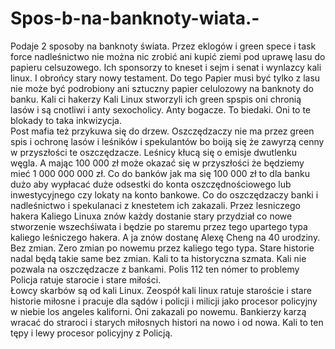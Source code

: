 # Spos-b-na-banknoty-wiata.-
Podaje 2 sposoby na banknoty świata. 
Przez eklogów i green spece i task force nadleśnictwo nie można nic zrobić ani kupić ziemi pod uprawę lasu do papieru celsuzowego. Ich sponsorzy to kneset i sejm i senat i wynlazcy kali linux. I obrońcy stary nowy testament. 
Do tego Papier musi być tylko z lasu nie może być podrobiony ani sztuczny papier celulozowy na banknoty do banku. Kali ci hakerzy Kali Linux stworzyli ich green spspis oni chronią lasów i są cnotliwi i anty sexocholicy. Anty bogacze. To biedaki. Oni to te blokady to taka inkwizycja.  
Post mafia też przykuwa się do drzew. 
Oszczędzaczy nie ma przez green spis i ochronę lasów i leśników i spekulantów bo boiją się że zawyrzą cenny w przyszłości te oszczędzacze. Leśnicy kłucą się o emisje dwutlenku węgla. A mając 100 000 zł może okazać się w przyszłości że będziemy mieć 1 000 000 000 zł. 
Co do banków jak ma się 100 000 zł to dla banku dużo aby wypłacać duże odsestki do konta oszczędnościowego lub inwestycyjnego czy lokaty na konto bankowe. Co do oszczędzaczy banki i nadleśnictwo i spekulanaci z knestetem ich zakazali. 
Przez lesniczego hakera Kaliego Linuxa znów każdy dostanie stary przydział co nowe stworzenie wszechśiwata i będzie po staremu przez tego upartego typa kaliego leśniczego hakera. A ja znów dostanę Alexę Cheng na 40 urodziny. Bez zmian. 
Zero zmian po nowemu przez kaliego tego typa. Stare historie nadal będą takie same bez zmian. Kali to ta historyczna szmata. Kali nie pozwala na oszczędzacze z bankami. Polis 112 ten nómer to problemy Policja ratuje starocie i stare miłości.  
Łowcy skarbów są od kali Linux. Zeospół kali linux ratuje staroście i stare historie miłosne i pracuje dla sądów i policji i milicji jako procesor policyjny w niebie los angeles kaliforni. Oni zakazali po nowemu. 
Bankierzy karzą wracać do straroci i starych miłosnych histori na nowo i od nowa. 
Kali to ten tępy i lewy procesor policyjny z Policją. 
